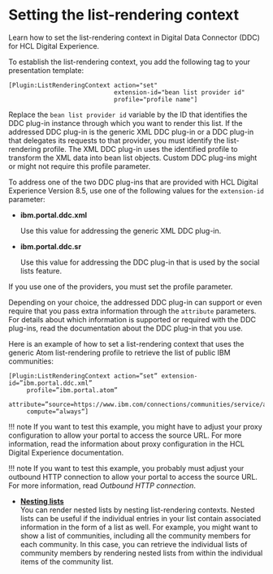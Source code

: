 # Setting the list-rendering context

Learn how to set the list-rendering context in Digital Data Connector \(DDC\) for HCL Digital Experience.

To establish the list-rendering context, you add the following tag to your presentation template:

```
[Plugin:ListRenderingContext action="set" 
                             extension-id="bean list provider id" 
                             profile="profile name"]
```

Replace the `bean list provider id` variable by the ID that identifies the DDC plug-in instance through which you want to render this list. If the addressed DDC plug-in is the generic XML DDC plug-in or a DDC plug-in that delegates its requests to that provider, you must identify the list-rendering profile. The XML DDC plug-in uses the identified profile to transform the XML data into bean list objects. Custom DDC plug-ins might or might not require this profile parameter.

To address one of the two DDC plug-ins that are provided with HCL Digital Experience Version 8.5, use one of the following values for the `extension-id` parameter:

-   **ibm.portal.ddc.xml**

    Use this value for addressing the generic XML DDC plug-in.

-   **ibm.portal.ddc.sr**

    Use this value for addressing the DDC plug-in that is used by the social lists feature.


If you use one of the providers, you must set the profile parameter.

Depending on your choice, the addressed DDC plug-in can support or even require that you pass extra information through the `attribute` parameters. For details about which information is supported or required with the DDC plug-ins, read the documentation about the DDC plug-in that you use.

Here is an example of how to set a list-rendering context that uses the generic Atom list-rendering profile to retrieve the list of public IBM communities:

```
[Plugin:ListRenderingContext action=”set” extension-id=”ibm.portal.ddc.xml” 
     profile=”ibm.portal.atom” 
     attribute=”source=https://www.ibm.com/connections/communities/service/atom/catalog/public” 
     compute=“always“]

```

!!! note
    If you want to test this example, you might have to adjust your proxy configuration to allow your portal to access the source URL. For more information, read the information about proxy configuration in the HCL Digital Experience documentation.

!!! note
    If you want to test this example, you probably must adjust your outbound HTTP connection to allow your portal to access the source URL. For more information, read *Outbound HTTP connection*.

-   **[Nesting lists](plrf_nest_list_rendr_context.md)**  
You can render nested lists by nesting list-rendering contexts. Nested lists can be useful if the individual entries in your list contain associated information in the form of a list as well. For example, you might want to show a list of communities, including all the community members for each community. In this case, you can retrieve the individual lists of community members by rendering nested lists from within the individual items of the community list.

